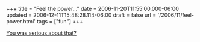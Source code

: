 +++
title = "Feel the power..."
date = 2006-11-20T11:55:00.000-06:00
updated = 2006-12-11T15:48:28.114-06:00
draft = false
url = '/2006/11/feel-power.html'
tags = ["fun"]
+++

[<JoePesci role="My Cousin Vinney">You was serious about that?</JoePesci>](http://www.globalorgasm.org/)
